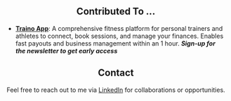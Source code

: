<div align="center">
  
## Contributed To ...
</div>

- [**Traino App**](https://traino.nu): A comprehensive fitness platform for personal trainers and athletes to connect, book sessions, and manage your finances. Enables fast payouts and business management within an 1 hour.
***Sign-up for the newsletter to get early access***
<div align="center">

## Contact
Feel free to reach out to me via [LinkedIn](https://www.linkedin.com/in/johan-svensson-427a3323b?utm_source=share&utm_campaign=share_via&utm_content=profile&utm_medium=ios_app) for collaborations or opportunities.
</div>
